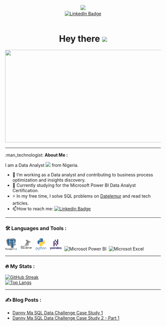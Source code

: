 <div id="header" align="center">
  <img src="https://media.giphy.com/media/FSzLVme5Y3n3LMOiqP/giphy.gif" width="100"/>
</div>
<div id="badges" align="center">
  <a href="https://www.linkedin.com/in/oyindamola-tomoye-01a5ab99">
    <img src="https://img.shields.io/badge/LinkedIn-blue?style=for-the-badge&logo=linkedin&logoColor=white" alt="LinkedIn Badge"/>
  </a>
  </div>
  <div align="center">
  <img align = "center" src="https://komarev.com/ghpvc/?username=Darkelf30&style=flat-square&color=blue" alt=""/>
  <h1 align="center">
  Hey there
  <img src="https://media.giphy.com/media/hvRJCLFzcasrR4ia7z/giphy.gif" width="30px"/>
</h1>

<div align="center">
  <img src="https://media.giphy.com/media/dWesBcTLavkZuG35MI/giphy.gif" width="600" height="300"/>
</div>

---
<div align="left">
:man_technologist: <b>About Me :</b> 

I am a Data Analyst <img src="https://media.giphy.com/media/WUlplcMpOCEmTGBtBW/giphy.gif" width="30"> from Nigeria.

- :telescope: I’m working as a Data analyst and contributing to business process optimization and insights discovery.
- :seedling: Currently studying for the Microsoft Power BI Data Analyst Certification.
- :zap: In my free time, I solve SQL problems on [Datelemur](https://datalemur.com/questions?category=SQL) and read tech articles.
- :mailbox:How to reach me: [![Linkedin Badge](https://img.shields.io/badge/-kakbar-blue?style=flat&logo=Linkedin&logoColor=white)](https://www.linkedin.com/in/oyindamola-tomoye-01a5ab99)

---

### :hammer_and_wrench: Languages and Tools :
<div>
  <img src="https://github.com/devicons/devicon/blob/master/icons/postgresql/postgresql-original-wordmark.svg" title="Postgresql" alt="Postgresql" width="40" height="40"/>&nbsp;
  <img src="https://github.com/devicons/devicon/blob/master/icons/microsoftsqlserver/microsoftsqlserver-plain-wordmark.svg" title="microsoftsqlserver" alt="microsoftsqlserver" width="40" height="40"/>&nbsp;
  <img src="https://github.com/devicons/devicon/blob/master/icons/python/python-original-wordmark.svg" title="python" alt="python" width="40" height="40"/>&nbsp;
  <img src="https://github.com/devicons/devicon/blob/master/icons/pandas/pandas-original-wordmark.svg" title="pandas" alt="pandas" width="40" height="40"/>&nbsp;
  <img src="https://github.com/microsoft/PowerBI-Icons/blob/main/SVG/Desktop.svg" title="Microsoft Power BI" alt="Microsot Power BI" width="40" height="40"/>&nbsp;
  <img src="https://github.com/sempostma/office365-icons/blob/master/svg/excel.svg" title="Microsoft Excel" alt="Microsot Excel" width="40" height="40"/>&nbsp;
</div>

---

### :fire: My Stats :
[![GitHub Streak](http://github-readme-streak-stats.herokuapp.com?user=Darkelf30&theme=dark&background=000000)](https://git.io/streak-stats)
<br>
[![Top Langs](https://github-readme-stats.vercel.app/api/top-langs/?username=your-github-username&layout=compact&theme=vision-friendly-dark)](https://github.com/anuraghazra/github-readme-stats)

---

### :writing_hand: Blog Posts :
<!-- BLOG-POST-LIST:START -->
- [Danny Ma SQL Data Challenge Case Study 1](https://medium.com/@oyindamola.tomoye27/danny-ma-sql-data-challenge-case-study-1-wih-code-and-visualizations-c2755a3e5b39)
- [Danny Ma SQL Data Challenge Case Study 2 - Part 1](https://medium.com/@oyindamola.tomoye27/danny-ma-sql-challenge-case-2-pizza-runner-6cc0f459a6f5)
<!-- BLOG-POST-LIST:END -->
